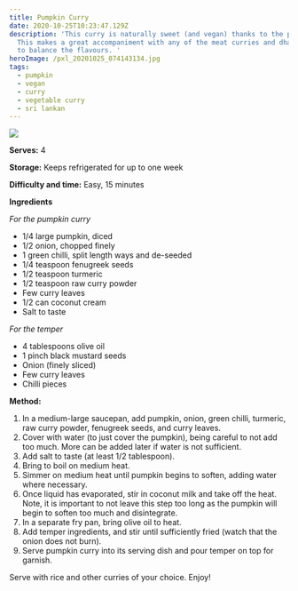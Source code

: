 ```yaml
---
title: Pumpkin Curry
date: 2020-10-25T10:23:47.129Z
description: 'This curry is naturally sweet (and vegan) thanks to the pumpkin.
  This makes a great accompaniment with any of the meat curries and dhal curry,
  to balance the flavours. '
heroImage: /pxl_20201025_074143134.jpg
tags:
  - pumpkin
  - vegan
  - curry
  - vegetable curry
  - sri lankan
---
```


![](/pxl_20201025_074143134.jpg)

**Serves:** 4

**Storage:** Keeps refrigerated for up to one week

**Difficulty and time:** Easy, 15 minutes

**Ingredients**

_For the pumpkin curry_

- 1/4 large pumpkin, diced
- 1/2 onion, chopped finely
- 1 green chilli, split length ways and de-seeded
- 1/4 teaspoon fenugreek seeds
- 1/2 teaspoon turmeric
- 1/2 teaspoon raw curry powder
- Few curry leaves
- 1/2 can coconut cream
- Salt to taste

_For the temper_

- 4 tablespoons olive oil
- 1 pinch black mustard seeds
- Onion (finely sliced)
- Few curry leaves
- Chilli pieces

**Method:**

1. In a medium-large saucepan, add pumpkin, onion, green chilli, turmeric, raw curry powder, fenugreek seeds, and curry leaves.
2. Cover with water (to just cover the pumpkin), being careful to not add too much. More can be added later if water is not sufficient.
3. Add salt to taste (at least 1/2 tablespoon).
4. Bring to boil on medium heat.
5. Simmer on medium heat until pumpkin begins to soften, adding water where necessary.
6. Once liquid has evaporated, stir in coconut milk and take off the heat. Note, it is important to not leave this step too long as the pumpkin will begin to soften too much and disintegrate.
7. In a separate fry pan, bring olive oil to heat.
8. Add temper ingredients, and stir until sufficiently fried (watch that the onion does not burn).
9. Serve pumpkin curry into its serving dish and pour temper on top for garnish.

Serve with rice and other curries of your choice. Enjoy!
